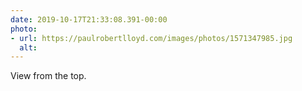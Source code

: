 ```yaml
---
date: 2019-10-17T21:33:08.391-00:00
photo:
- url: https://paulrobertlloyd.com/images/photos/1571347985.jpg
  alt: 
---
```

View from the top.
